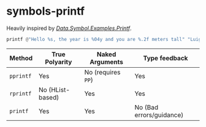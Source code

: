# symbols-printf

Heavily inspired by *[Data.Symbol.Examples.Printf][symbols]*.

[symbols]: https://hackage.haskell.org/package/symbols-0.3.0.0/docs/Data-Symbol-Examples-Printf.html

```haskell
printf @"Hello %s, the year is %04y and you are %.2f meters tall" "Luigi" 2019 1.62
```

| Method    | True Polyarity   | Naked Arguments    | Type feedback            |
| --------- | ---------------- | ------------------ | ------------------------ |
| `pprintf` | Yes              | No (requires `PP`) | Yes                      |
| `rprintf` | No (HList-based) | Yes                | Yes                      |
| `printf`  | Yes              | Yes                | No (Bad errors/guidance) |
